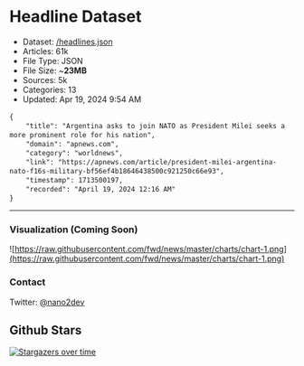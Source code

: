 # Headline Dataset

- Dataset: [/headlines.json](https://raw.githubusercontent.com/fwd/news/master/headlines.json) 
- Articles: 61k
- File Type: JSON
- File Size: ~**23MB**
- Sources: 5k
- Categories: 13
- Updated: Apr 19, 2024 9:54 AM

```
{
    "title": "Argentina asks to join NATO as President Milei seeks a more prominent role for his nation",
    "domain": "apnews.com",
    "category": "worldnews",
    "link": "https://apnews.com/article/president-milei-argentina-nato-f16s-military-bf56ef4b18646438500c921250c66e93",
    "timestamp": 1713500197,
    "recorded": "April 19, 2024 12:16 AM"
}
```

---

### Visualization (Coming Soon)

![https://raw.githubusercontent.com/fwd/news/master/charts/chart-1.png](https://raw.githubusercontent.com/fwd/news/master/charts/chart-1.png)

### Contact 

Twitter: [@nano2dev](https://twitter.com/nano2dev)

## Github Stars

[![Stargazers over time](https://starchart.cc/fwd/news.svg)](https://starchart.cc/fwd/news)
